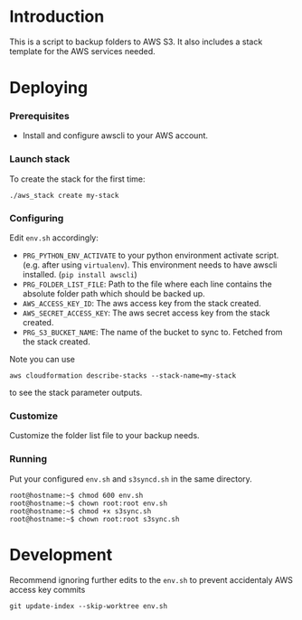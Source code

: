# Introduction
This is a script to backup folders to AWS S3. It also includes a stack template for the AWS services needed. 

# Deploying
### Prerequisites
* Install and configure awscli to your AWS account.

### Launch stack
To create the stack for the first time:
```
./aws_stack create my-stack
```

### Configuring
Edit `env.sh` accordingly:
* `PRG_PYTHON_ENV_ACTIVATE` to your python environment activate script. (e.g. after using `virtualenv`). This environment needs to have awscli installed. (`pip install awscli`)
* `PRG_FOLDER_LIST_FILE`: Path to the file where each line contains the absolute folder path which should be backed up.
* `AWS_ACCESS_KEY_ID`: The aws access key from the stack created. 
* `AWS_SECRET_ACCESS_KEY`: The aws secret access key from the stack created.
* `PRG_S3_BUCKET_NAME`: The name of the bucket to sync to. Fetched from the stack created. 

Note you can use
```
aws cloudformation describe-stacks --stack-name=my-stack
```
to see the stack parameter outputs. 

### Customize
Customize the folder list file to your backup needs.

### Running
Put your configured `env.sh` and `s3syncd.sh` in the same directory.
```
root@hostname:~$ chmod 600 env.sh
root@hostname:~$ chown root:root env.sh
root@hostname:~$ chmod +x s3sync.sh
root@hostname:~$ chown root:root s3sync.sh
```


# Development
Recommend ignoring further edits to the `env.sh` to prevent accidentaly AWS access key commits
```
git update-index --skip-worktree env.sh
```

